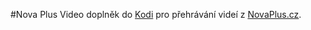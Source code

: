 #Nova Plus
Video doplněk do [Kodi](http://www.kodi.tv/) pro přehrávání videí z [NovaPlus.cz](https://www.novaplus.cz/).
